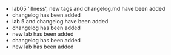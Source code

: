 - lab05 'illness', new tags and changelog.md have been added
- changelog has been added
- lab 5 and changelog have been added
- changelog has been added
- new lab has been added
- changelog has been added
- new lab has been added
